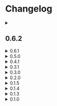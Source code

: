 # Changelog

<details>
<summary><h2>0.6.2</h2></summary>

>August 25, 2023

[Playable Demo](https://studiomanna.github.io/The-Graveyard-Game)

### What's Changed
 * Fixed bug with aiming/firing controls being reversed.
 * Added attack audio for enemies.
 * Added audio for when enemy spots player.
 * Moved scripts with triggers to be on individual game objects rather than being on the Progression game object as I was running into performance issues with the one Game Object checking all triggers every frame.
 * Added audio for arrow.
</details>

<details>
<summary>0.6.1</summary>
    
>July 29, 2023

No playable demo due to build error

## What's Changed
 * Added instruction text
 * Added enemies to the map
 * Finished creating triggers for different in game events
</details>

<details>
<summary>0.5.0</summary>
    
>July 28, 2023

[Playable Demo](https://studiomanna.github.io/The-Graveyard-Game/0.5.0/)

## What's Changed
 * Finished building rough structure of building
 * Created landscape outside
 * Added more enemies throughout the building
 * Added fog
</details>

<details>
<summary>0.4.1</summary>
    
>July 26, 2023

[Playable Demo](https://studiomanna.github.io/The-Graveyard-Game/0.4.1/)

## What's Changed
 * Enemy follows player when they are within a certain distance
 * If the player is within vision, the enemy turns a different color, and starts slowly moving towards the player
 * If the enemy is close enough to the player, they turn red and start attacking/chasing
 * Fixed bug with enemy animation not looping
</details>

<details>
<summary>0.3.1</summary>
    
>July 26, 2023

[Playable Demo](https://studiomanna.github.io/The-Graveyard-Game/0.3.1/)

## What's Changed
 * Fixed the build error
 * Fixed bug causing arrow to freeze immediately in the air
</details>

<details>
<summary>0.3.0</summary>
    
>July 25, 2023

No Playable demo due to build error

## What's Changed
 * Prevent player from sprinting while aiming
 * Fixed arrow pickup mechanic
 * Added enemy attack trigger, and animation
 * Enemy damages player if player is hit
 * If player's life reaches 0, they die
 * Added ragdoll to player
</details>

<details>
<summary>0.2.0</summary>
    
>July 22, 2023

[Playable Demo](https://studiomanna.github.io/The-Graveyard-Game/0.2.0/)

## What's Changed
 * Added Enemy colliders to each body part
 * Enabled ragdoll for enemy when they die
</details>

<details>
<summary>0.1.5</summary>
    
>July 20, 2023

[Playable Demo](https://studiomanna.github.io/The-Graveyard-Game/0.1.5/)

## What's Changed
 * Added enemy animations
</details>

<details>
<summary>0.1.4</summary>
    
>July 19, 2023

[Playable Demo](https://studiomanna.github.io/The-Graveyard-Game/0.1.4/)

## What's Changed
 * Added Enemy
 * Smoothed player animation by removing some animations while aiming
</details>

<details>
<summary>0.1.3</summary>

>July 19, 2023

[Playable Demo](https://studiomanna.github.io/The-Graveyard-Game/0.1.3/)

## What's Changed
 * Built game uncompressed (works in GitHub Pages now)
 * Added player, some player animation, and arrow shooting mechanics
</details>

<details>
<summary>0.1.0</summary>
    
>July 18, 2023

[Playable Demo](https://studiomanna.github.io/The-Graveyard-Game/0.1.0/)

## What's Changed
 * Initial Build
 * Uses gzip compression, which doesn't load in GitHub Pages
</details>
